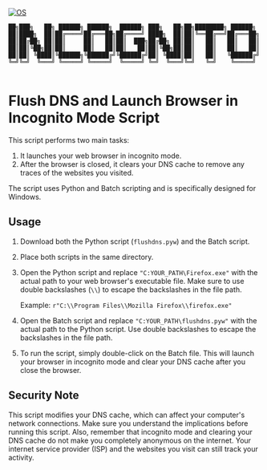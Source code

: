 [![OS](https://img.shields.io/badge/OS-Windows-blue)](https://img.shields.io/badge/OS-Windows-blue)
```
██╗███╗   ██╗ ██████╗ ██████╗  ██████╗ ███╗   ██╗██╗████████╗ ██████╗ 
██║████╗  ██║██╔════╝██╔═══██╗██╔════╝ ████╗  ██║██║╚══██╔══╝██╔═══██╗
██║██╔██╗ ██║██║     ██║   ██║██║  ███╗██╔██╗ ██║██║   ██║   ██║   ██║
██║██║╚██╗██║██║     ██║   ██║██║   ██║██║╚██╗██║██║   ██║   ██║   ██║
██║██║ ╚████║╚██████╗╚██████╔╝╚██████╔╝██║ ╚████║██║   ██║   ╚██████╔╝
╚═╝╚═╝  ╚═══╝ ╚═════╝ ╚═════╝  ╚═════╝ ╚═╝  ╚═══╝╚═╝   ╚═╝    ╚═════╝ 
                                                                      
```

# Flush DNS and Launch Browser in Incognito Mode Script

This script performs two main tasks:

1. It launches your web browser in incognito mode.
2. After the browser is closed, it clears your DNS cache to remove any traces of the websites you visited.

The script uses Python and Batch scripting and is specifically designed for Windows.

## Usage

1. Download both the Python script (`flushdns.pyw`) and the Batch script.

2. Place both scripts in the same directory.

3. Open the Python script and replace `"C:YOUR_PATH\Firefox.exe"` with the actual path to your web browser's executable file. Make sure to use double backslashes (`\\`) to escape the backslashes in the file path. 

    Example: `r"C:\\Program Files\\Mozilla Firefox\\firefox.exe"`

4. Open the Batch script and replace `"C:YOUR_PATH\flushdns.pyw"` with the actual path to the Python script. Use double backslashes to escape the backslashes in the file path.

5. To run the script, simply double-click on the Batch file. This will launch your browser in incognito mode and clear your DNS cache after you close the browser.

## Security Note

This script modifies your DNS cache, which can affect your computer's network connections. Make sure you understand the implications before running this script. Also, remember that incognito mode and clearing your DNS cache do not make you completely anonymous on the internet. Your internet service provider (ISP) and the websites you visit can still track your activity.


